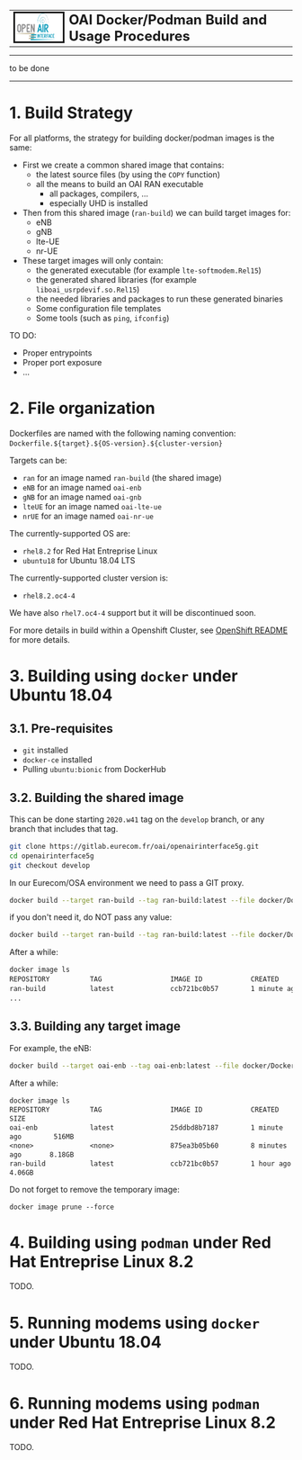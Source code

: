<table style="border-collapse: collapse; border: none;">
  <tr style="border-collapse: collapse; border: none;">
    <td style="border-collapse: collapse; border: none;">
      <a href="http://www.openairinterface.org/">
         <img src="../doc/images/oai_final_logo.png" alt="" border=3 height=50 width=150>
         </img>
      </a>
    </td>
    <td style="border-collapse: collapse; border: none; vertical-align: center;">
      <b><font size = "5">OAI Docker/Podman Build and Usage Procedures</font></b>
    </td>
  </tr>
</table>

---

to be done

---

# 1. Build Strategy #

For all platforms, the strategy for building docker/podman images is the same:

*  First we create a common shared image that contains:
   -  the latest source files (by using the `COPY` function)
   -  all the means to build an OAI RAN executable
      *  all packages, compilers, ...
      *  especially UHD is installed 
*  Then from this shared image (`ran-build`) we can build target images for:
   -  eNB
   -  gNB
   -  lte-UE
   -  nr-UE
*  These target images will only contain:
   -  the generated executable (for example `lte-softmodem.Rel15`)
   -  the generated shared libraries (for example `liboai_usrpdevif.so.Rel15`)
   -  the needed libraries and packages to run these generated binaries
   -  Some configuration file templates
   -  Some tools (such as `ping`, `ifconfig`)

TO DO:

-  Proper entrypoints
-  Proper port exposure
-  ...

# 2. File organization #

Dockerfiles are named with the following naming convention: `Dockerfile.${target}.${OS-version}.${cluster-version}`

Targets can be:

-  `ran` for an image named `ran-build` (the shared image)
-  `eNB` for an image named `oai-enb`
-  `gNB` for an image named `oai-gnb`
-  `lteUE` for an image named `oai-lte-ue`
-  `nrUE` for an image named `oai-nr-ue`

The currently-supported OS are:

- `rhel8.2` for Red Hat Entreprise Linux
- `ubuntu18` for Ubuntu 18.04 LTS

The currently-supported cluster version is:

- `rhel8.2.oc4-4`

We have also `rhel7.oc4-4` support but it will be discontinued soon.

For more details in build within a Openshift Cluster, see [OpenShift README](../openshift/README.md) for more details.

# 3. Building using `docker` under Ubuntu 18.04 #

## 3.1. Pre-requisites ##

* `git` installed
* `docker-ce` installed
* Pulling `ubuntu:bionic` from DockerHub

## 3.2. Building the shared image ##

This can be done starting `2020.w41` tag on the `develop` branch, or any branch that includes that tag.

```bash
git clone https://gitlab.eurecom.fr/oai/openairinterface5g.git
cd openairinterface5g
git checkout develop
```

In our Eurecom/OSA environment we need to pass a GIT proxy.

```bash
docker build --target ran-build --tag ran-build:latest --file docker/Dockerfile.ran.ubuntu18 --build-arg NEEDED_GIT_PROXY="http://proxy.eurecom.fr:8080" .
```

if you don't need it, do NOT pass any value:

```bash
docker build --target ran-build --tag ran-build:latest --file docker/Dockerfile.ran.ubuntu18 .
```

After a while:

```bash
docker image ls
REPOSITORY          TAG                 IMAGE ID            CREATED             SIZE
ran-build           latest              ccb721bc0b57        1 minute ago        4.06GB
...
```

## 3.3. Building any target image ##

For example, the eNB:

```bash
docker build --target oai-enb --tag oai-enb:latest --file docker/Dockerfile.eNB.ubuntu18 .
```

After a while:

```
docker image ls
REPOSITORY          TAG                 IMAGE ID            CREATED             SIZE
oai-enb             latest              25ddbd8b7187        1 minute ago        516MB
<none>              <none>              875ea3b05b60        8 minutes ago       8.18GB
ran-build           latest              ccb721bc0b57        1 hour ago          4.06GB
```

Do not forget to remove the temporary image:

```
docker image prune --force
```

# 4. Building using `podman` under Red Hat Entreprise Linux 8.2 #

TODO.

# 5. Running modems using `docker` under Ubuntu 18.04 #

TODO.

# 6. Running modems using `podman` under Red Hat Entreprise Linux 8.2 #

TODO.
